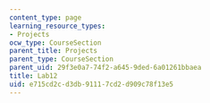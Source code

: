 ```yaml
---
content_type: page
learning_resource_types:
- Projects
ocw_type: CourseSection
parent_title: Projects
parent_type: CourseSection
parent_uid: 29f3e0a7-74f2-a645-9ded-6a01261bbaea
title: Lab12
uid: e715cd2c-d3db-9111-7cd2-d909c78f13e5
---
```


